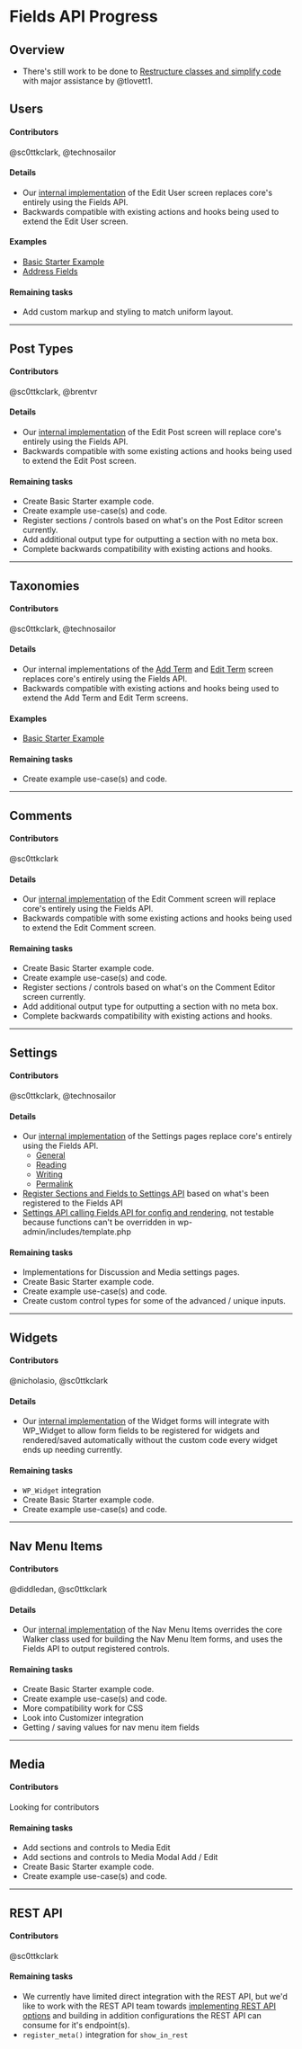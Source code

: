 # Fields API Progress

## Overview

* There's still work to be done to [Restructure classes and simplify code](https://github.com/sc0ttkclark/wordpress-fields-api/pull/79) with major assistance by @tlovett1.

## Users

#### Contributors

@sc0ttkclark, @technosailor

#### Details

* Our [internal implementation](https://github.com/sc0ttkclark/wordpress-fields-api/blob/develop/implementation/wp-includes/fields-api/forms/class-wp-fields-api-form-user-edit.php) of the Edit User screen replaces core's entirely using the Fields API.
* Backwards compatible with existing actions and hooks being used to extend the Edit User screen.

#### Examples

* [Basic Starter Example](https://github.com/sc0ttkclark/wordpress-fields-api/blob/develop/docs/examples/user/_starter.php)
* [Address Fields](https://github.com/sc0ttkclark/wordpress-fields-api/blob/develop/docs/examples/user/address.php)

#### Remaining tasks

* Add custom markup and styling to match uniform layout.

---

## Post Types

#### Contributors

@sc0ttkclark, @brentvr

#### Details

* Our [internal implementation](https://github.com/sc0ttkclark/wordpress-fields-api/blob/develop/implementation/wp-includes/fields-api/forms/class-wp-fields-api-form-post.php) of the Edit Post screen will replace core's entirely using the Fields API.
* Backwards compatible with some existing actions and hooks being used to extend the Edit Post screen.

#### Remaining tasks

* Create Basic Starter example code.
* Create example use-case(s) and code.
* Register sections / controls based on what's on the Post Editor screen currently.
* Add additional output type for outputting a section with no meta box.
* Complete backwards compatibility with existing actions and hooks.

---

## Taxonomies

#### Contributors

@sc0ttkclark, @technosailor

#### Details

* Our internal implementations of the [Add Term](https://github.com/sc0ttkclark/wordpress-fields-api/blob/develop/implementation/wp-includes/fields-api/forms/class-wp-fields-api-form-term-add.php) and [Edit Term](https://github.com/sc0ttkclark/wordpress-fields-api/blob/develop/implementation/wp-includes/fields-api/forms/class-wp-fields-api-form-term.php) screen replaces core's entirely using the Fields API.
* Backwards compatible with existing actions and hooks being used to extend the Add Term and Edit Term screens.

#### Examples

* [Basic Starter Example](https://github.com/sc0ttkclark/wordpress-fields-api/blob/develop/docs/examples/term/_starter.php)

#### Remaining tasks

* Create example use-case(s) and code.

---

## Comments

#### Contributors

@sc0ttkclark

#### Details

* Our [internal implementation](https://github.com/sc0ttkclark/wordpress-fields-api/blob/develop/implementation/wp-includes/fields-api/forms/class-wp-fields-api-form-comment.php) of the Edit Comment screen will replace core's entirely using the Fields API.
* Backwards compatible with some existing actions and hooks being used to extend the Edit Comment screen.

#### Remaining tasks

* Create Basic Starter example code.
* Create example use-case(s) and code.
* Register sections / controls based on what's on the Comment Editor screen currently.
* Add additional output type for outputting a section with no meta box.
* Complete backwards compatibility with existing actions and hooks.

---

## Settings

#### Contributors

@sc0ttkclark, @technosailor

#### Details

* Our [internal implementation](https://github.com/sc0ttkclark/wordpress-fields-api/blob/develop/implementation/wp-includes/fields-api/forms/settings/) of the Settings pages replace core's entirely using the Fields API.
  * [General](https://github.com/sc0ttkclark/wordpress-fields-api/blob/develop/implementation/wp-includes/fields-api/forms/settings/class-wp-fields-api-form-settings-general.php)
  * [Reading](https://github.com/sc0ttkclark/wordpress-fields-api/blob/develop/implementation/wp-includes/fields-api/forms/settings/class-wp-fields-api-form-settings-reading.php)
  * [Writing](https://github.com/sc0ttkclark/wordpress-fields-api/blob/develop/implementation/wp-includes/fields-api/forms/settings/class-wp-fields-api-form-settings-writing.php)
  * [Permalink](https://github.com/sc0ttkclark/wordpress-fields-api/blob/develop/implementation/wp-includes/fields-api/forms/settings/class-wp-fields-api-form-settings-permalink.php)
* [Register Sections and Fields to Settings API](https://github.com/sc0ttkclark/wordpress-fields-api/blob/develop/implementation/wp-includes/fields-api/forms/settings/class-wp-fields-api-settings-api.php) based on what's been registered to the Fields API
* [Settings API calling Fields API for config and rendering](https://github.com/sc0ttkclark/wordpress-fields-api/blob/develop/implementation/wp-admin/includes/template.php), not testable because functions can't be overridden in wp-admin/includes/template.php

#### Remaining tasks

* Implementations for Discussion and Media settings pages.
* Create Basic Starter example code.
* Create example use-case(s) and code.
* Create custom control types for some of the advanced / unique inputs.

---

## Widgets

#### Contributors

@nicholasio, @sc0ttkclark

#### Details

* Our [internal implementation](https://github.com/sc0ttkclark/wordpress-fields-api/pull/69) of the Widget forms will integrate with WP_Widget to allow form fields to be registered for widgets and rendered/saved automatically without the custom code every widget ends up needing currently.

#### Remaining tasks

* `WP_Widget` integration
* Create Basic Starter example code.
* Create example use-case(s) and code.

---

## Nav Menu Items

#### Contributors

@diddledan, @sc0ttkclark

#### Details

* Our [internal implementation](https://github.com/sc0ttkclark/wordpress-fields-api/pull/68) of the Nav Menu Items overrides the core Walker class used for building the Nav Menu Item forms, and uses the Fields API to output registered controls.

#### Remaining tasks

* Create Basic Starter example code.
* Create example use-case(s) and code.
* More compatibility work for CSS
* Look into Customizer integration
* Getting / saving values for nav menu item fields

---

## Media

#### Contributors

Looking for contributors

#### Remaining tasks

* Add sections and controls to Media Edit
* Add sections and controls to Media Modal Add / Edit
* Create Basic Starter example code.
* Create example use-case(s) and code.

---

## REST API

#### Contributors

@sc0ttkclark

#### Remaining tasks

* We currently have limited direct integration with the REST API, but we'd like to work with the REST API team towards [implementing REST API options](https://github.com/sc0ttkclark/wordpress-fields-api/issues/39) and building in addition configurations the REST API can consume for it's endpoint(s).
* `register_meta()` integration for `show_in_rest`